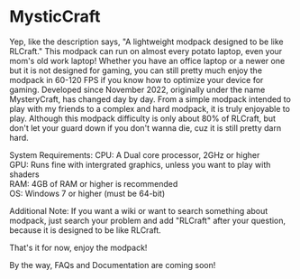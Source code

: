 
# MysticCraft

Yep, like the description says, "A lightweight modpack designed to be like RLCraft."
This modpack can run on almost every potato laptop, even your mom's old work laptop! Whether you have an office laptop or a newer one but it is not designed for gaming, you can still pretty much enjoy the modpack in 60-120 FPS if you know how to optimize your device for gaming. Developed since November 2022, originally under the name MysteryCraft, has changed day by day. From a simple modpack intended to play with my friends to a complex and hard modpack, it is truly enjoyable to play. Although this modpack difficulty is only about 80% of RLCraft, but don't let your guard down if you don't wanna die, cuz it is still pretty darn hard.

System Requirements:
CPU: A Dual core processor, 2GHz or higher <br>
GPU: Runs fine with intergrated graphics, unless you want to play with shaders <br>
RAM: 4GB of RAM or higher is recommended <br>
OS: Windows 7 or higher (must be 64-bit) <br>

Additional Note:
If you want a wiki or want to search something about modpack, just search your problem and add "RLCraft" after your question, because it is designed to be like RLCraft.

That's it for now, enjoy the modpack!

By the way, FAQs and Documentation are coming soon!

